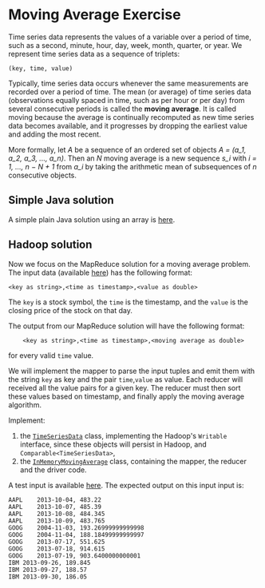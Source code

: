 # Moving Average Exercise

Time series data represents the values of a variable over a period of time, such as a second, minute, hour, day, week, month, quarter, or year. 
We represent time series data as a sequence of triplets:

```
(key, time, value)
```

Typically, time series data occurs whenever the same measurements are recorded over a period of time. The mean (or average) of time series data (observations equally spaced in time, such as per hour or per day) from several consecutive periods is called the **moving average**. It is called moving because the average is continually recomputed as new time series data becomes available, and it progresses by dropping the earliest value and adding the most recent.

More formally, let *A* be a sequence of an ordered set of objects *A = (a_1, a_2, a_3, ..., a_n)*. Then an *N* moving average is a new sequence *s_i* with *i = 1, ...,  n − N + 1* from *a_i* by taking
the arithmetic mean of subsequences of *n* consecutive objects.

## Simple Java solution

A simple plain Java solution using an array is [here](src/main/java/it/unipi/hadoop/SimpleMovingAverage.java).

## Hadoop solution

Now we focus on the MapReduce solution for a moving average problem.
The input data (available [here]()) has the following format:

```
<key as string>,<time as timestamp>,<value as double>
```

The `key` is a stock symbol, the `time` is the timestamp, and the `value` is the closing price of the stock on that day.

The output from our MapReduce solution will have the following format:

```
    <key as string>,<time as timestamp>,<moving average as double>
```

for every valid `time` value. 

We will implement the mapper to parse the input tuples and emit them with the string `key` as key and the pair `time`,`value` as value. Each reducer will received all the value pairs for a given key.
The reducer must then sort these values based on timestamp, and finally apply the moving average algorithm.

Implement:
1. the [`TimeSeriesData`](src/main/java/it/unipi/hadoop/TimeSeriesData.java) class, implementing the Hadoop's `Writable` interface, since these objects will persist in Hadoop, and `Comparable<TimeSeriesData>`, 
2. the [`InMemoryMovingAverage`](src/main/java/it/unipi/hadoop/InMemoryMovingAverage.java) class, containing the mapper, the reducer and the driver code.

A test input is available [here](../data/stock_prices.txt). The expected output on this input input is:
```
AAPL	2013-10-04, 483.22
AAPL	2013-10-07, 485.39
AAPL	2013-10-08, 484.345
AAPL	2013-10-09, 483.765
GOOG	2004-11-03, 193.26999999999998
GOOG	2004-11-04, 188.18499999999997
GOOG	2013-07-17, 551.625
GOOG	2013-07-18, 914.615
GOOG	2013-07-19, 903.6400000000001
IBM	2013-09-26, 189.845
IBM	2013-09-27, 188.57
IBM	2013-09-30, 186.05
```

<script type="text/javascript" async

src="https://cdn.mathjax.org/mathjax/latest/MathJax.js?config=TeX-MML-AM_CHTML">
